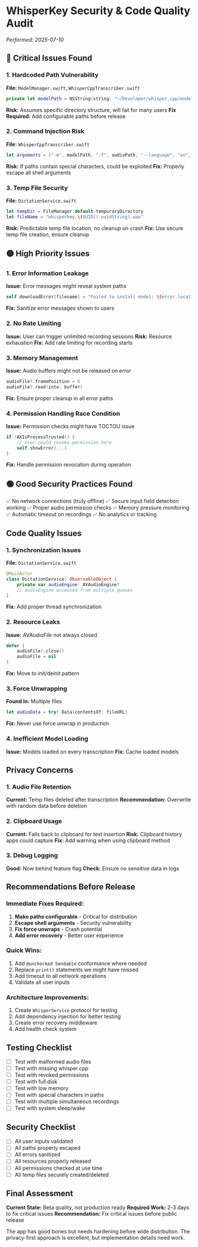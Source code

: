 # WhisperKey Security & Code Quality Audit

*Performed: 2025-07-10*

## 🔴 Critical Issues Found

### 1. Hardcoded Path Vulnerability
**File:** `ModelManager.swift`, `WhisperCppTranscriber.swift`
```swift
private let modelPath = NSString(string: "~/Developer/whisper.cpp/models").expandingTildeInPath
```
**Risk:** Assumes specific directory structure, will fail for many users
**Fix Required:** Add configurable paths before release

### 2. Command Injection Risk
**File:** `WhisperCppTranscriber.swift`
```swift
let arguments = ["-m", modelPath, "-f", audioPath, "--language", "en", "-t", "8", "-np"]
```
**Risk:** If paths contain special characters, could be exploited
**Fix:** Properly escape all shell arguments

### 3. Temp File Security
**File:** `DictationService.swift`
```swift
let tempDir = FileManager.default.temporaryDirectory
let fileName = "whisperkey_\(UUID().uuidString).wav"
```
**Risk:** Predictable temp file location, no cleanup on crash
**Fix:** Use secure temp file creation, ensure cleanup

## 🟡 High Priority Issues

### 1. Error Information Leakage
**Issue:** Error messages might reveal system paths
```swift
self.downloadError[filename] = "Failed to install model: \(error.localizedDescription)"
```
**Fix:** Sanitize error messages shown to users

### 2. No Rate Limiting
**Issue:** User can trigger unlimited recording sessions
**Risk:** Resource exhaustion
**Fix:** Add rate limiting for recording starts

### 3. Memory Management
**Issue:** Audio buffers might not be released on error
```swift
audioFile?.framePosition = 0
audioFile?.read(into: buffer)
```
**Fix:** Ensure proper cleanup in all error paths

### 4. Permission Handling Race Condition
**Issue:** Permission checks might have TOCTOU issue
```swift
if !AXIsProcessTrusted() {
    // User could revoke permission here
    self.showError(...)
}
```
**Fix:** Handle permission revocation during operation

## 🟢 Good Security Practices Found

✅ No network connections (truly offline)
✅ Secure input field detection working
✅ Proper audio permission checks
✅ Memory pressure monitoring
✅ Automatic timeout on recordings
✅ No analytics or tracking

## Code Quality Issues

### 1. Synchronization Issues
**File:** `DictationService.swift`
```swift
@MainActor
class DictationService: ObservableObject {
    private var audioEngine: AVAudioEngine?
    // audioEngine accessed from multiple queues
}
```
**Fix:** Add proper thread synchronization

### 2. Resource Leaks
**Issue:** AVAudioFile not always closed
```swift
defer {
    audioFile?.close()
    audioFile = nil
}
```
**Fix:** Move to init/deinit pattern

### 3. Force Unwrapping
**Found in:** Multiple files
```swift
let audioData = try! Data(contentsOf: fileURL)
```
**Fix:** Never use force unwrap in production

### 4. Inefficient Model Loading
**Issue:** Models loaded on every transcription
**Fix:** Cache loaded models

## Privacy Concerns

### 1. Audio File Retention
**Current:** Temp files deleted after transcription
**Recommendation:** Overwrite with random data before deletion

### 2. Clipboard Usage
**Current:** Falls back to clipboard for text insertion
**Risk:** Clipboard history apps could capture
**Fix:** Add warning when using clipboard method

### 3. Debug Logging
**Good:** Now behind feature flag
**Check:** Ensure no sensitive data in logs

## Recommendations Before Release

### Immediate Fixes Required:
1. **Make paths configurable** - Critical for distribution
2. **Escape shell arguments** - Security vulnerability
3. **Fix force unwraps** - Crash potential
4. **Add error recovery** - Better user experience

### Quick Wins:
1. Add `@unchecked Sendable` conformance where needed
2. Replace `print()` statements we might have missed
3. Add timeout to all network operations
4. Validate all user inputs

### Architecture Improvements:
1. Create `WhisperService` protocol for testing
2. Add dependency injection for better testing
3. Create error recovery middleware
4. Add health check system

## Testing Checklist

- [ ] Test with malformed audio files
- [ ] Test with missing whisper.cpp
- [ ] Test with revoked permissions
- [ ] Test with full disk
- [ ] Test with low memory
- [ ] Test with special characters in paths
- [ ] Test with multiple simultaneous recordings
- [ ] Test with system sleep/wake

## Security Checklist

- [ ] All user inputs validated
- [ ] All paths properly escaped
- [ ] All errors sanitized
- [ ] All resources properly released
- [ ] All permissions checked at use time
- [ ] All temp files securely created/deleted

## Final Assessment

**Current State:** Beta quality, not production ready
**Required Work:** 2-3 days to fix critical issues
**Recommendation:** Fix critical issues before public release

The app has good bones but needs hardening before wide distribution. The privacy-first approach is excellent, but implementation details need work.